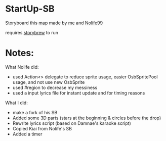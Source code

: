 # StartUp-SB

Storyboard this [map](https://osu.ppy.sh/b/3758152) made by [me](https://osu.ppy.sh/users/18012118) and [Nolife99](https://osu.ppy.sh/users/21286857)

requires [storybrew](https://github.com/Damnae/storybrew) to run

# Notes:

What Nolife did:
- used Action<> delegate to reduce sprite usage, easier OsbSpritePool usage, and not use new OsbSprite
- used #region to decrease my messiness
- used a input lyrics file for instant update and for timing reasons

What I did:
- make a fork of his SB
- Added some 3D parts (stars at the beginning & circles before the drop)
- Rewrite lyrics script (based on Damnae's karaoke script)
- Copied Kiai from Nolife's SB
- Added a timer

